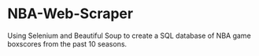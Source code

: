 # NBA-Web-Scraper
 Using Selenium and Beautiful Soup to create a SQL database of NBA game boxscores from the past 10 seasons.
